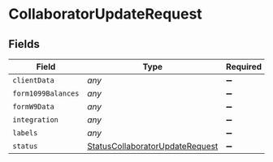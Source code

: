 # CollaboratorUpdateRequest


## Fields

| Field                                                                                     | Type                                                                                      | Required                                                                                  | Description                                                                               |
| ----------------------------------------------------------------------------------------- | ----------------------------------------------------------------------------------------- | ----------------------------------------------------------------------------------------- | ----------------------------------------------------------------------------------------- |
| `clientData`                                                                              | *any*                                                                                     | :heavy_minus_sign:                                                                        | N/A                                                                                       |
| `form1099Balances`                                                                        | *any*                                                                                     | :heavy_minus_sign:                                                                        | N/A                                                                                       |
| `formW9Data`                                                                              | *any*                                                                                     | :heavy_minus_sign:                                                                        | N/A                                                                                       |
| `integration`                                                                             | *any*                                                                                     | :heavy_minus_sign:                                                                        | N/A                                                                                       |
| `labels`                                                                                  | *any*                                                                                     | :heavy_minus_sign:                                                                        | N/A                                                                                       |
| `status`                                                                                  | [StatusCollaboratorUpdateRequest](../../models/shared/statuscollaboratorupdaterequest.md) | :heavy_minus_sign:                                                                        | N/A                                                                                       |